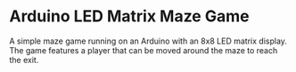 # Arduino LED Matrix Maze Game

A simple maze game running on an Arduino with an 8x8 LED matrix display. The game features a player that can be moved around the maze to reach the exit.

